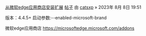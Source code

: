 [从微软edge应用商店安装扩展](https://www.catsxp.com/forum/viewtopic.php?p=3353&sid=c1822d672875390e041db16d8ad4bdc1#p3353)
[帖子](https://www.catsxp.com/forum/viewtopic.php?p=3353&sid=c1822d672875390e041db16d8ad4bdc1#p3353) 由 [catsxp](https://www.catsxp.com/forum/memberlist.php?mode=viewprofile&u=2&sid=c1822d672875390e041db16d8ad4bdc1) » 2023年 8月 8日 19:51

版本：4.4.5+
启动参数:--enabled-microsoft-brand

微软edge应用商店 https://microsoftedge.microsoft.com/addons